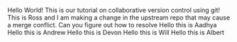 Hello World! This is our tutorial on collaborative version control using git!
This is Ross and I am making a change in the upstream repo that may cause a merge conflict. Can you figure out how to resolve 
Hello this is Aadhya
Hello this is Andrew
Hello this is Devon
Hello this is Will
Hello this is Albert
